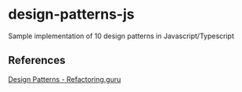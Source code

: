 # design-patterns-js
Sample implementation of 10 design patterns in Javascript/Typescript

## References
[Design Patterns - Refactoring.guru](https://refactoring.guru/design-patterns)
